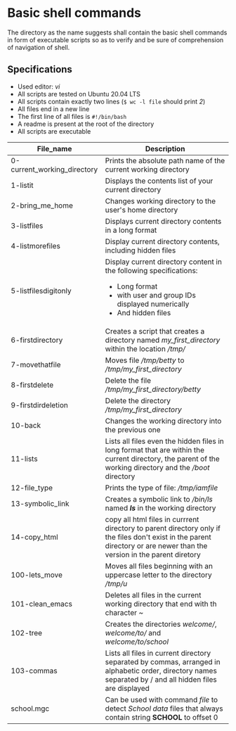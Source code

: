 # Basic shell commands
The directory as the name suggests shall contain the basic shell commands in form of executable scripts so as to verify and be sure of comprehension of navigation of shell.

## Specifications
- Used editor: *vi*
- All scripts are tested on Ubuntu 20.04 LTS
- All scripts contain exactly two lines (`$ wc -l file` should print *2*)
- All files end in a new line
- The first line of all files is `#!/bin/bash`
- A readme is present at the root of the directory
- All scripts are executable

| File_name | Description |
| --------- | ----------- |
| 0-current_working_directory | Prints the absolute path name of the current working directory |
| 1-listit | Displays the contents list of your current directory |
| 2-bring_me_home | Changes working directory to the user's home directory |
| 3-listfiles | Displays current directory contents in a long format |
| 4-listmorefiles | Display current directory contents, including hidden files |
| 5-listfilesdigitonly | Display current directory content in the following specifications:<ul><li>Long format</li><li>with user and group IDs displayed numerically</li><li>And hidden files</li></ul>|
| 6-firstdirectory | Creates a script that creates a directory named *my_first_directory* within the location */tmp/* |
| 7-movethatfile | Moves file */tmp/betty* to */tmp/my_first_directory* |
| 8-firstdelete | Delete the file */tmp/my_first_directory/betty* |
| 9-firstdirdeletion | Delete the directory */tmp/my_first_directory* |
| 10-back | Changes the working directory into the previous one |
| 11-lists | Lists all files even the hidden files in long format that are within the current directory, the parent of the working directory and the */boot* directory |
| 12-file_type | Prints the type of file: */tmp/iamfile* |
| 13-symbolic_link | Creates a symbolic link to */bin/ls* named *__ls__* in the working directory |
| 14-copy_html | copy all html files in currrent directory to parent directory only if the files don't exist in the parent directory or are newer than the version in the parent diretory |
| 100-lets_move | Moves all files beginning with an uppercase letter to the directory */tmp/u* |
| 101-clean_emacs | Deletes all files in the current working directory that end with th character *~* |
| 102-tree | Creates the directories *welcome/*, *welcome/to/* and *welcome/to/school* |
| 103-commas | Lists all files in current directory separated by commas, arranged in alphabetic order, directory names separated by / and all hidden files are displayed |
| school.mgc | Can be used with command *file* to detect *School data* files that always contain string **SCHOOL** to offset 0 |
